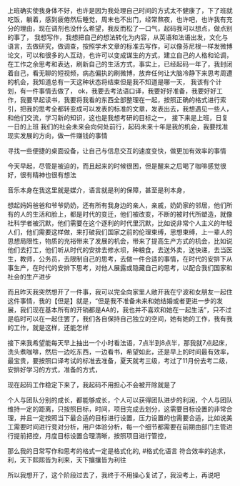 上班确实使我身体不好，也许是因为我处理自己时间的方式太不健康了，下了班就吃饭，躺着，感到疲倦然后睡觉，周末也不出门，经常熬夜，也许吧，也许我有充分的理由，现在调剂也没什么希望，我反而松了一口气，起码我可以想点，做点别的事了，
我想写作，我想把自己的想法转化为内容，从英语和法语出发，文化与语言，去做研究，做调查，按照学术文章的标准去写作，可以像芬尼根一样发微博论文，可以和很多的人互动，也许可以变成谋生的方式，建立自己的人格和论调，在工作之余思考和表达，刷新自己的生活方式，事实上，已经起码一年了，我封闭着自己，看无聊的短视频，病态偏执的刷微博，放弃任何让大脑冷静下来思考周遭的机会，我知道总有一天这种状态将结束但是我不知道是哪一天，
我该有个计划，有一件事情去做了，
ok，我要去考法语口译，我要好好准备，我要好好工作，我要早起读书，我要将我看的东西全部整理在一起，按照正确的格式进行索引，把我的思考全都转变成可以发表的标准的文章，发表出去，我想遇见一些人，和他们交流，学习新的知识，这也是我想考研的目标之一，
接下来是上班，日复一日的上班
我们的社会未来会向何处前行，起码未来十年是我的机会，我要找准现实发展的方向，做一件赚钱的事情

寻找一些便捷的桌面设备，让自己与信息交互的速度变快，做更加有效率的事情

今天早起，尽管是被迫的，而且起来的时候很困，但是醒来之后喝了咖啡感觉很好，很有精神也很有想法

音乐本身在我这里就是媒介，语言就是利的保障，甚至是利本身，

想起妈妈爸爸和爷爷奶奶，还有所有我身边的亲人，亲戚，奶奶家的邻居，他们所有的人的生活和脸上，都是时代的变迁，他们被改变，不断的被时代所塑造，就像社科学者被沉默，他们需要在这个逐利的时代里沉默，比如说非常个人主义的年轻人们，他们需要这样做，来打破我们国家之前的伦理束缚，思想束缚，上一辈人的思想局限性，物质的充裕带来了发展的机会，带来了提高生产方式的机会，比如说他们去打工，他们听从时代的安排去修水坝，种粮食，去送外卖，送快递，去当医生，教师，公务员，去限制自己的思考，去做一件合适的事情，在时代的安排下从事生产，在时代的安排下思考，对他人展露或隐藏自己的思考，以配合我们国家和社会的生产进步

而且昨天我突然想开了一件事，我可以完全向家里人敞开我在宁波和女朋友一起住这件事情，我的【但是】就是，“但是我不准备未来和她结婚或者更进一步的发展，我们现在基本所有的开销都是AA的，我也并不喜欢和她在一起生活”，只不过是临时可以在一起住罢了，我们各自保持自己独立的空间，她有她的工作，我有我的工作，就是这样，还能怎样

接下来我希望能每天早上抽出一个小时看法语，7点半到8点半，那我就7点起床，洗头煮咖啡，然后一边吃东西，一边看书，希望如此，还是早上的时间最有效率，最宝贵，要按照口译考试的标准去准备，夏天就考三级，考过了11月份去考二级，安排好学习的方式，准备的方式，

现在起码工作稳定下来了，我起码不用担心不会被开除就是了

个人与团队分别的成长，都能够成长，个人可以获得团队进步的利润，个人与团队维持一定的距离，只按照目标，时间，项目完成去划分，这需要目标设置的非常合理，并且一定按照当下最合适的目标进行设置，压力设置的也需要合适，比如说美工需要时间进行竞对分析，用户体验分析，每一个细节都需要在前期由部门主管进行提前把控，月度目标设置合理清晰，按照项目进行管控，

那么我的日常写作和思考的格式一定是格式化的, #格式化语言 符合效率的追求，利，天下熙熙皆为利来，天下攘攘皆为利往

所以我想开了，这个阶段过去了，我终于不用操心复试了，我没考上，再说吧